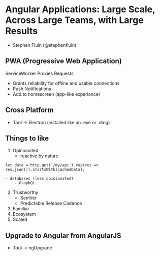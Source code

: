 # Angular Applications: Large Scale, Across Large Teams, with Large Results

- Stephen Fluin (@stephenfluin)

## PWA (Progressive Web Application)

ServiceWorker Proxies Requests

- Grants reliability for offline and usable connections
- Push Notifications
- Add to homescreen (app-like experiance)

## Cross Platform

- Tool -> Electron (installed like an .exe or .dmg)


## Things to like

1. Opinionated
    - reactive by nature

```
let data = http.get('/my/api').map(res => res.json()).startsWith(cachedData);
```

    - databases (less opinionated)
        - GraphQL

2. Trustworthy
    - SemVer
    - Predictable Release Cadence
3. Familiar
4. Ecosystem
5. Scaled

## Upgrade to Angular from AngularJS

- Tool -> ngUpgrade
